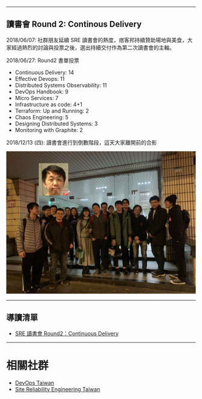 
---

## 讀書會 Round 2: Continous Delivery

2018/06/07: 社群朋友延續 SRE 讀書會的熱度，痞客邦持續贊助場地與美食，大家經過熱烈的討論與投票之後，選出持續交付作為第二次讀書會的主軸。

2018/06/27: Round2 書單投票

* Continuous Delivery: 14
* Effective Devops: 11
* Distributed Systems Observability: 11
* DevOps Handbook: 9
* Micro Services: 7
* Infrastructure as code: 4+1
* Terraform: Up and Running: 2
* Chaos Engineering: 5
* Designing Distributed Systems: 3
* Monitoring with Graphite: 2


2018/12/13 (四): 讀書會進行到倒數階段，這天大家離開前的合影

![](/act/02_CD/20181213.jpg)


---
## 導讀清單

* [SRE 讀書會 Round2：Continuous Delivery](https://docs.google.com/spreadsheets/d/11P_CDNIxe-H0TUkZbomI1j2P7-vo5ZBybdiLmy0el9k/edit#gid=0)



---
# 相關社群

* [DevOps Taiwan](https://www.facebook.com/groups/DevOpsTaiwan/)
* [Site Reliability Engineering Taiwan](https://www.facebook.com/groups/sre.taiwan/)


